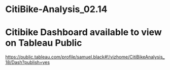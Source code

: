 # CitiBike-Analysis_02.14


# Citibike Dashboard available to view on Tableau Public
https://public.tableau.com/profile/samuel.black#!/vizhome/CitiBikeAnalysis_18/Dash?publish=yes